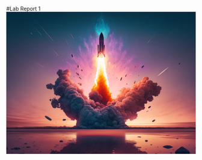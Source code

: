 #Lab Report 1
![Image](rocket-launch-explosion-8fd552d8386837961077a689d66c74757bbe0e80-s2600-c85.webp)
